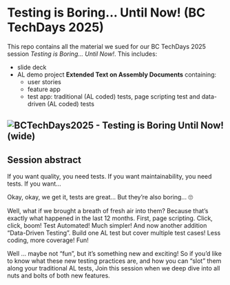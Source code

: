 # Testing is Boring... Until Now! (BC TechDays 2025)

This repo contains all the material we sued for our BC TechDays 2025 session *Testing is Boring... Until Now!*. This includes:
- slide deck
- AL demo project **Extended Text on Assembly Documents** containing:
  - user stories
  - feature app
  - test app: traditional (AL coded) tests, page scripting test and data-driven (AL coded) tests

## ![BCTechDays2025 - Testing is Boring  Until Now! (wide)](https://github.com/user-attachments/assets/c533ad88-0c4d-45b4-8ebc-175c9b1ef35e)

## Session abstract
If you want quality, you need tests. If you want maintainability, you need tests. If you want...

Okay, okay, we get it, tests are great... But they’re also boring... 🙄

Well, what if we brought a breath of fresh air into them? Because that’s exactly what happened in the last 12 months. First, page scripting. Click, click, boom! Test Automated! Much simpler! And now another addition “Data-Driven Testing”. Build one AL test but cover multiple test cases! Less coding, more coverage! Fun!

Well … maybe not “fun”, but it’s something new and exciting! So if you’d like to know what these new testing practices are, and how you can “slot” them along your traditional AL tests, Join this session when we deep dive into all nuts and bolts of both new features.
